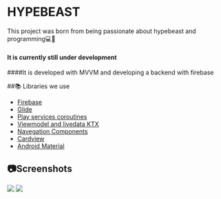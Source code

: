 # HYPEBEAST
This project was born from being passionate about hypebeast and programming💻👟
#### It is currently still under development
####It is developed with MVVM and developing a backend with firebase
&nbsp;

##📚 Libraries we use
- [Firebase](https://firebase.google.com/?hl=es "Firebase")
- [Glide](https://github.com/bumptech/glide "Glide")
- [Play services coroutines](https://github.com/Kotlin/kotlinx.coroutines "Play services coroutines")
- [Viewmodel and livedata KTX](https://developer.android.com/kotlin/ktx "Viewmodel and livedata KTX")
- [Navegation Components](https://developer.android.com/guide/navigation/navigation-getting-started "Navegation Components")
- [Cardview](https://developer.android.com/guide/topics/ui/layout/cardview?hl=es-419 "Cardview")
- [Android Material](https://material.io/develop/android/docs/getting-started "Android Material")

## 📷Screenshots
![](https://postimg.cc/9rfvtKjz)
![](https://postimg.cc/phxS91ZWf)
